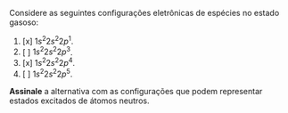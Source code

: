 Considere as seguintes configurações eletrônicas de espécies no estado gasoso:

1. [x] $1s^2 2s^2 2p^1$.
2. [ ] $1s^2 2s^2 2p^3$.
3. [x] $1s^2 2s^2 2p^4$.
4. [ ] $1s^2 2s^2 2p^5$.

**Assinale** a alternativa com as configurações que podem representar estados excitados de átomos neutros.